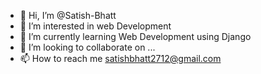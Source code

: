 - 👋 Hi, I’m @Satish-Bhatt
- 👀 I’m interested in web Development
- 🌱 I’m currently learning Web Development using Django
- 💞️ I’m looking to collaborate on ...
- 📫 How to reach me satishbhatt2712@gmail.com

<!---
Satish-Bhatt/Satish-Bhatt is a ✨ special ✨ repository because its `README.md` (this file) appears on your GitHub profile.
You can click the Preview link to take a look at your changes.
--->
